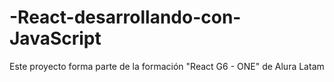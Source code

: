 # -React-desarrollando-con-JavaScript
Este proyecto forma parte de la formación "React G6 - ONE" de Alura Latam
